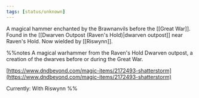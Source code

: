 ```yaml
---
tags: [status/unknown]
---
```


A magical hammer enchanted by the Brawnanvils before the [[Great War]]. Found in the [[Dwarven Outpost (Raven's Hold)|dwarven outpost]] near Raven's Hold. Now wielded by [[Riswynn]]. 

%%notes
A magical warhammer from the Raven's Hold Dwarven outpost, a creation of the dwarves before or during the Great War.

[https://www.dndbeyond.com/magic-items/2172493-shatterstorm](https://www.dndbeyond.com/magic-items/2172493-shatterstorm)

Currently: With Riswynn
%%